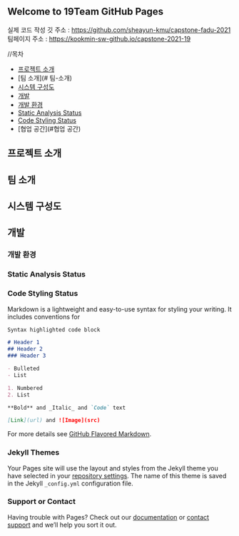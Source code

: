 ## Welcome to 19Team GitHub Pages
실제 코드 작성 깃 주소 : https://github.com/sheayun-kmu/capstone-fadu-2021
팀페이지 주소 : https://kookmin-sw-github.io/capstone-2021-19


//목차 
- [프로젝트 소개](#프로젝트-소개)
- [팀 소개](# 팀-소개)
- [시스템 구성도](#시스템-구성도)
- [개발](#개발)
 - [개발 환경](#개발-환경)
 - [Static Analysis Status](#Static-Analysis-Status)
 - [Code Styling Status](#Code-Styling-Status)
- [협업 공간](#협업 공간)

## 프로젝트 소개
## 팀 소개
## 시스템 구성도
## 개발
### 개발 환경
### Static Analysis Status
### Code Styling Status

Markdown is a lightweight and easy-to-use syntax for styling your writing. It includes conventions for

```markdown
Syntax highlighted code block

# Header 1
## Header 2
### Header 3

- Bulleted
- List

1. Numbered
2. List

**Bold** and _Italic_ and `Code` text

[Link](url) and ![Image](src)
```

For more details see [GitHub Flavored Markdown](https://guides.github.com/features/mastering-markdown/).

### Jekyll Themes

Your Pages site will use the layout and styles from the Jekyll theme you have selected in your [repository settings](https://github.com/kookmin-sw/capstone-2021-19/settings). The name of this theme is saved in the Jekyll `_config.yml` configuration file.

### Support or Contact

Having trouble with Pages? Check out our [documentation](https://docs.github.com/categories/github-pages-basics/) or [contact support](https://support.github.com/contact) and we’ll help you sort it out.
